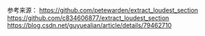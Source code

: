 参考来源：
https://github.com/petewarden/extract_loudest_section
https://github.com/c834606877/extract_loudest_section
https://blog.csdn.net/guyuealian/article/details/79462710
